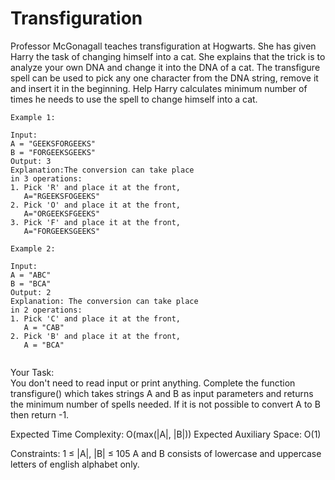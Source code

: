 
# Transfiguration

Professor McGonagall teaches transfiguration at Hogwarts. She has given Harry the task of changing himself into a cat. She explains that the trick is to analyze your own DNA and change it into the DNA of a cat. The transfigure spell can be used to pick any one character from the DNA string, remove it and insert it in the beginning. 
Help Harry calculates minimum number of times he needs to use the spell to change himself into a cat.

```
Example 1:

Input: 
A = "GEEKSFORGEEKS" 
B = "FORGEEKSGEEKS"
Output: 3
Explanation:The conversion can take place 
in 3 operations:
1. Pick 'R' and place it at the front, 
   A="RGEEKSFOGEEKS"
2. Pick 'O' and place it at the front, 
   A="ORGEEKSFGEEKS"
3. Pick 'F' and place it at the front, 
   A="FORGEEKSGEEKS"

```

```
Example 2:

Input: 
A = "ABC" 
B = "BCA"
Output: 2
Explanation: The conversion can take place 
in 2 operations:
1. Pick 'C' and place it at the front, 
   A = "CAB"
2. Pick 'B' and place it at the front, 
   A = "BCA"


```
Your Task:  
You don't need to read input or print anything. Complete the function transfigure() which takes strings A and B as input parameters and returns the minimum number of spells needed. If it is not possible to convert A to B then return -1.

Expected Time Complexity: O(max(|A|, |B|))
Expected Auxiliary Space: O(1)

Constraints:
1 ≤ |A|, |B| ≤ 105
A and B consists of lowercase and uppercase letters of english alphabet only.

